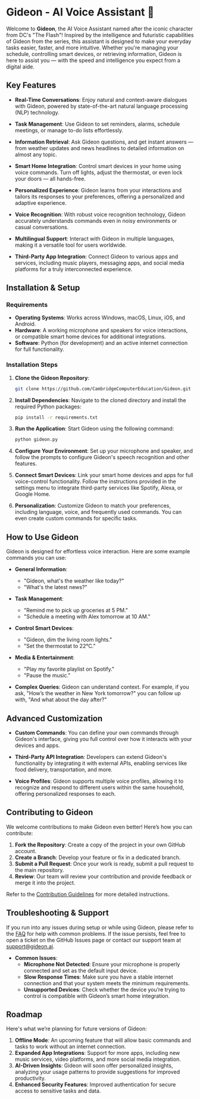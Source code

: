 # Gideon - AI Voice Assistant 🚀

Welcome to **Gideon**, the AI Voice Assistant named after the iconic character from DC's "The Flash"! Inspired by the intelligence and futuristic capabilities of Gideon from the series, this assistant is designed to make your everyday tasks easier, faster, and more intuitive. Whether you're managing your schedule, controlling smart devices, or retrieving information, Gideon is here to assist you — with the speed and intelligence you expect from a digital aide.

## Key Features

- **Real-Time Conversations**: Enjoy natural and context-aware dialogues with Gideon, powered by state-of-the-art natural language processing (NLP) technology.
  
- **Task Management**: Use Gideon to set reminders, alarms, schedule meetings, or manage to-do lists effortlessly.

- **Information Retrieval**: Ask Gideon questions, and get instant answers — from weather updates and news headlines to detailed information on almost any topic.

- **Smart Home Integration**: Control smart devices in your home using voice commands. Turn off lights, adjust the thermostat, or even lock your doors — all hands-free.

- **Personalized Experience**: Gideon learns from your interactions and tailors its responses to your preferences, offering a personalized and adaptive experience.

- **Voice Recognition**: With robust voice recognition technology, Gideon accurately understands commands even in noisy environments or casual conversations.

- **Multilingual Support**: Interact with Gideon in multiple languages, making it a versatile tool for users worldwide.

- **Third-Party App Integration**: Connect Gideon to various apps and services, including music players, messaging apps, and social media platforms for a truly interconnected experience.

## Installation & Setup

### Requirements

- **Operating Systems**: Works across Windows, macOS, Linux, iOS, and Android.
- **Hardware**: A working microphone and speakers for voice interactions, or compatible smart home devices for additional integrations.
- **Software**: Python (for development) and an active internet connection for full functionality.

### Installation Steps

1. **Clone the Gideon Repository**:
   ```bash
   git clone https://github.com/CambridgeComputerEducation/Gideon.git
   ```
   
2. **Install Dependencies**: Navigate to the cloned directory and install the required Python packages:
   ```bash
   pip install -r requirements.txt
   ```

3. **Run the Application**: Start Gideon using the following command:
   ```bash
   python gideon.py
   ```

4. **Configure Your Environment**: Set up your microphone and speaker, and follow the prompts to configure Gideon's speech recognition and other features.

5. **Connect Smart Devices**: Link your smart home devices and apps for full voice-control functionality. Follow the instructions provided in the settings menu to integrate third-party services like Spotify, Alexa, or Google Home.

6. **Personalization**: Customize Gideon to match your preferences, including language, voice, and frequently used commands. You can even create custom commands for specific tasks.

## How to Use Gideon

Gideon is designed for effortless voice interaction. Here are some example commands you can use:

- **General Information**:
   - "Gideon, what's the weather like today?"
   - "What's the latest news?"

- **Task Management**:
   - "Remind me to pick up groceries at 5 PM."
   - "Schedule a meeting with Alex tomorrow at 10 AM."

- **Control Smart Devices**:
   - "Gideon, dim the living room lights."
   - "Set the thermostat to 22°C."

- **Media & Entertainment**:
   - "Play my favorite playlist on Spotify."
   - "Pause the music."

- **Complex Queries**: Gideon can understand context. For example, if you ask, "How’s the weather in New York tomorrow?" you can follow up with, "And what about the day after?"

## Advanced Customization

- **Custom Commands**: You can define your own commands through Gideon's interface, giving you full control over how it interacts with your devices and apps.

- **Third-Party API Integration**: Developers can extend Gideon's functionality by integrating it with external APIs, enabling services like food delivery, transportation, and more.

- **Voice Profiles**: Gideon supports multiple voice profiles, allowing it to recognize and respond to different users within the same household, offering personalized responses to each.

## Contributing to Gideon

We welcome contributions to make Gideon even better! Here’s how you can contribute:

1. **Fork the Repository**: Create a copy of the project in your own GitHub account.
2. **Create a Branch**: Develop your feature or fix in a dedicated branch.
3. **Submit a Pull Request**: Once your work is ready, submit a pull request to the main repository.
4. **Review**: Our team will review your contribution and provide feedback or merge it into the project.

Refer to the [Contribution Guidelines](CONTRIBUTING.md) for more detailed instructions.

## Troubleshooting & Support

If you run into any issues during setup or while using Gideon, please refer to the [FAQ](FAQ.md) for help with common problems. If the issue persists, feel free to open a ticket on the GitHub Issues page or contact our support team at support@gideon.ai.

- **Common Issues**:
   - **Microphone Not Detected**: Ensure your microphone is properly connected and set as the default input device.
   - **Slow Response Times**: Make sure you have a stable internet connection and that your system meets the minimum requirements.
   - **Unsupported Devices**: Check whether the device you’re trying to control is compatible with Gideon’s smart home integration.

## Roadmap

Here's what we’re planning for future versions of Gideon:

1. **Offline Mode**: An upcoming feature that will allow basic commands and tasks to work without an internet connection.
2. **Expanded App Integrations**: Support for more apps, including new music services, video platforms, and more social media integration.
3. **AI-Driven Insights**: Gideon will soon offer personalized insights, analyzing your usage patterns to provide suggestions for improved productivity.
4. **Enhanced Security Features**: Improved authentication for secure access to sensitive tasks and data.
